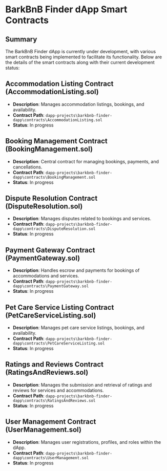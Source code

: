 # BarkBnB Finder dApp Smart Contracts

## Summary
The BarkBnB Finder dApp is currently under development, with various smart contracts being implemented to facilitate its functionality. Below are the details of the smart contracts along with their current development status:

## Accommodation Listing Contract (AccommodationListing.sol)
- **Description**: Manages accommodation listings, bookings, and availability.
- **Contract Path**: `dapp-projects\barkbnb-finder-dapp\contracts\AccommodationListing.sol`
- **Status**: In progress

## Booking Management Contract (BookingManagement.sol)
- **Description**: Central contract for managing bookings, payments, and cancellations.
- **Contract Path**: `dapp-projects\barkbnb-finder-dapp\contracts\BookingManagement.sol`
- **Status**: In progress

## Dispute Resolution Contract (DisputeResolution.sol)
- **Description**: Manages disputes related to bookings and services.
- **Contract Path**: `dapp-projects\barkbnb-finder-dapp\contracts\DisputeResolution.sol`
- **Status**: In progress

## Payment Gateway Contract (PaymentGateway.sol)
- **Description**: Handles escrow and payments for bookings of accommodations and services.
- **Contract Path**: `dapp-projects\barkbnb-finder-dapp\contracts\PaymentGateway.sol`
- **Status**: In progress

## Pet Care Service Listing Contract (PetCareServiceListing.sol)
- **Description**: Manages pet care service listings, bookings, and availability.
- **Contract Path**: `dapp-projects\barkbnb-finder-dapp\contracts\PetCareServiceListing.sol`
- **Status**: In progress

## Ratings and Reviews Contract (RatingsAndReviews.sol)
- **Description**: Manages the submission and retrieval of ratings and reviews for services and accommodations.
- **Contract Path**: `dapp-projects\barkbnb-finder-dapp\contracts\RatingsAndReviews.sol`
- **Status**: In progress

## User Management Contract (UserManagement.sol)
- **Description**: Manages user registrations, profiles, and roles within the dApp.
- **Contract Path**: `dapp-projects\barkbnb-finder-dapp\contracts\UserManagement.sol`
- **Status**: In progress
